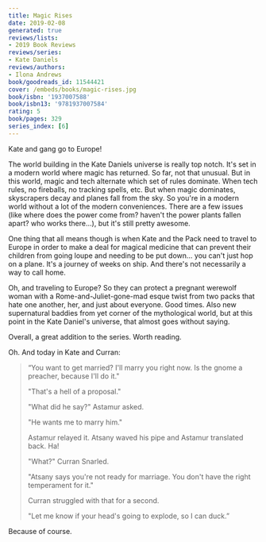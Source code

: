 ```yaml
---
title: Magic Rises
date: 2019-02-08
generated: true
reviews/lists:
- 2019 Book Reviews
reviews/series:
- Kate Daniels
reviews/authors:
- Ilona Andrews
book/goodreads_id: 11544421
cover: /embeds/books/magic-rises.jpg
book/isbn: '1937007588'
book/isbn13: '9781937007584'
rating: 5
book/pages: 329
series_index: [6]
---
```

Kate and gang go to Europe!  

The world building in the Kate Daniels universe is really top notch. It's set in a modern world where magic has returned. So far, not that unusual. But in this world, magic and tech alternate which set of rules dominate. When tech rules, no fireballs, no tracking spells, etc. But when magic dominates, skyscrapers decay and planes fall from the sky. So you're in a modern world without a lot of the modern conveniences. There are a few issues (like where does the power come from? haven't the power plants fallen apart? who works there...), but it's still pretty awesome.  

<!--more-->

One thing that all means though is when Kate and the Pack need to travel to Europe in order to make a deal for magical medicine that can prevent their children from going loupe and needing to be put down... you can't just hop on a plane. It's a journey of weeks on ship. And there's not necessarily a way to call home.  

Oh, and traveling to Europe? So they can protect a pregnant werewolf woman with a Rome-and-Juliet-gone-mad esque twist from two packs that hate one another, her, and just about everyone. Good times. Also new supernatural baddies from yet corner of the mythological world, but at this point in the Kate Daniel's universe, that almost goes without saying.  

Overall, a great addition to the series. Worth reading.  

Oh. And today in Kate and Curran:  

> “You want to get married? I'll marry you right now. Is the gnome a preacher, because I'll do it."  
>
> "That's a hell of a proposal."  
>
> "What did he say?" Astamur asked.  
>
> "He wants me to marry him."  
>
> Astamur relayed it. Atsany waved his pipe and Astamur translated back. Ha!  
>
> "What?" Curran Snarled.  
>
> "Atsany says you're not ready for marriage. You don't have the right temperament for it."  
>
> Curran struggled with that for a second.  
>
> "Let me know if your head's going to explode, so I can duck.”  

Because of course.